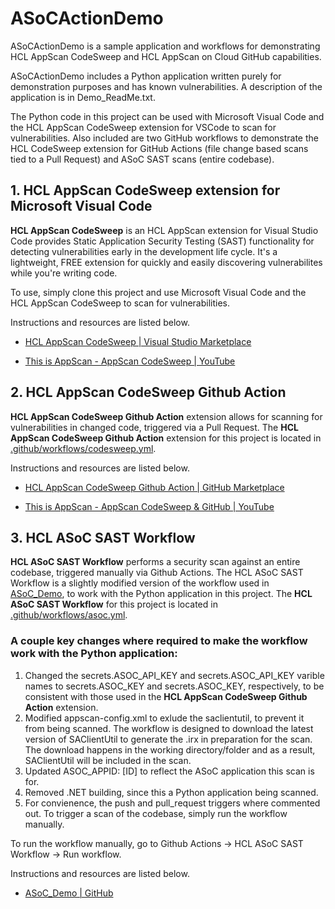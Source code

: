 # ASoCActionDemo
ASoCActionDemo is a sample application and workflows for demonstrating HCL AppScan CodeSweep and HCL AppScan on Cloud GitHub capabilities.

ASoCActionDemo includes a Python application written purely for demonstration purposes and has known vulnerabilities. A description of the application is in Demo_ReadMe.txt.

The Python code in this project can be used with Microsoft Visual Code and the HCL AppScan CodeSweep extension for VSCode to scan for vulnerabilities. Also included are two GitHub workflows to demonstrate the HCL CodeSweep extension for GitHub Actions (file change based scans tied to a Pull Request) and ASoC SAST scans (entire codebase).



## 1. HCL AppScan CodeSweep extension for Microsoft Visual Code

**HCL AppScan CodeSweep** is an HCL AppScan extension for Visual Studio Code provides Static Application Security Testing (SAST) functionality for detecting vulnerabilities early in the development life cycle. It's a lightweight, FREE extension for quickly and easily discovering vulnerabilites while you're writing code.

To use, simply clone this project and use Microsoft Visual Code and the HCL AppScan CodeSweep to scan for vulnerabilities.

Instructions and resources are listed below.

* [HCL AppScan CodeSweep | Visual Studio Marketplace](https://marketplace.visualstudio.com/items?itemName=HCLTechnologies.hclappscancodesweep)

* [This is AppScan - AppScan CodeSweep | YouTube](https://www.youtube.com/watch?v=OgVGjpQAgQA&t=207s)


## 2. HCL AppScan CodeSweep Github Action
**HCL AppScan CodeSweep Github Action** extension allows for scanning for vulnerabilities in changed code, triggered via a Pull Request. The **HCL AppScan CodeSweep Github Action** extension for this project is located in [.github/workflows/codesweep.yml](https://github.com/glhcl/ASoCActionDemo/blob/main/.github/workflows/codesweep.yml). 

Instructions and resources are listed below.

* [HCL AppScan CodeSweep Github Action | GitHub Marketplace](https://github.com/marketplace/actions/hcl-appscan-codesweep)

* [This is AppScan - AppScan CodeSweep & GitHub | YouTube](https://www.youtube.com/watch?v=Ublu4zPAKtE)




## 3. HCL ASoC SAST Workflow
**HCL ASoC SAST Workflow** performs a security scan against an entire codebase, triggered manually via Github Actions. The HCL ASoC SAST Workflow is a slightly modified version of the workflow used in [ASoC_Demo](https://github.com/antonychiu2/ASoC_Demo), to work with the Python application in this project. The **HCL ASoC SAST Workflow** for this project is located in [.github/workflows/asoc.yml](https://github.com/glhcl/ASoCActionDemo/blob/main/.github/workflows/asoc.yml). 

### A couple key changes where required to make the workflow work with the Python application:
1. Changed the secrets.ASOC_API_KEY and secrets.ASOC_API_KEY varible names to secrets.ASOC_KEY and secrets.ASOC_KEY, respectively, to be consistent with those used in the **HCL AppScan CodeSweep Github Action** extension.
2. Modified appscan-config.xml to exlude the saclientutil, to prevent it from being scanned. The workflow is designed to download the latest version of SAClientUtil to generate the .irx in preparation for the scan. The download happens in the working directory/folder and as a result, SAClientUtil will be included in the scan.
3. Updated ASOC_APPID: [ID] to reflect the ASoC application this scan is for.
4. Removed .NET building, since this a Python application being scanned.
5. For convienence, the push and pull_request triggers where commented out. To trigger a scan of the codebase, simply run the workflow manually.

To run the workflow manually, go to Github Actions -> HCL ASoC SAST Workflow -> Run workflow.

Instructions and resources are listed below.

* [ASoC_Demo | GitHub](https://github.com/antonychiu2/ASoC_Demo)

